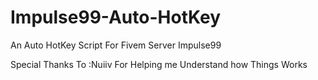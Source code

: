 # Impulse99-Auto-HotKey
An Auto HotKey Script For Fivem Server Impulse99

Special Thanks To :Nuiiv For Helping me Understand how Things Works
